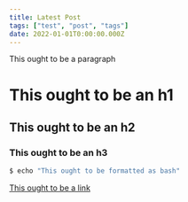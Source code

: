 ```yaml
---
title: Latest Post
tags: ["test", "post", "tags"]
date: 2022-01-01T0:00:00.000Z
---
```


This ought to be a paragraph

# This ought to be an h1

## This ought to be an h2

### This ought to be an h3

``` bash
$ echo "This ought to be formatted as bash"
```

[This ought to be a link](#)
